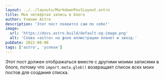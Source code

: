 ```yaml
---
layout: ../../layouts/MarkdownPostLayout.astro
title: Моя четвёртая запись в блоге
author: Ученик Astro
description: 'Этот пост появится сам по себе!'
image:
  url: 'https://docs.astro.build/default-og-image.png'
  alt: 'Слово «astro» на фоне иллюстрации планет и звезд.'
pubDate: 2022-08-08
tags: ['astro', 'успехи']
---
```


Этот пост должен отображаться вместе с другими моими записями в блоге, потому что `import.meta.glob()` возвращает список всех моих постов для создания списка.
